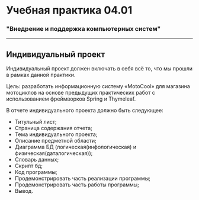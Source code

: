 # Учебная практика 04.01

### "Внедрение и поддержка компьютерных систем"

---

## Индивидуальный проект

Индивидуальный проект должен включать в себя всё то, что мы
прошли в рамках данной практики.

Цель: разработать информационную систему «MotoCool» для магазина мотоциклов на основе
предыдущих практических работ с использованием фреймворков Spring и Thymeleaf.

В отчете индивидуального проекта должно быть следующее:
- Титульный лист;
- Страница содержания отчета;
- Тема индивидуального проекта;
- Описание предметной области;
- Диаграмма БД (логическая(инфологическая) и физическая(даталогическая));
- Словарь данных;
- Скрипт бд;
- Код программы;
- Продемонстрировать часть реализации программы;
- Продемонстрировать часть работы программы;
- Вывод.